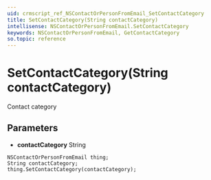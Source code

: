 ```yaml
---
uid: crmscript_ref_NSContactOrPersonFromEmail_SetContactCategory
title: SetContactCategory(String contactCategory)
intellisense: NSContactOrPersonFromEmail.SetContactCategory
keywords: NSContactOrPersonFromEmail, GetContactCategory
so.topic: reference
---
```


# SetContactCategory(String contactCategory)

Contact category

## Parameters

* **contactCategory** String

```crmscript
NSContactOrPersonFromEmail thing;
String contactCategory;
thing.SetContactCategory(contactCategory);
```

